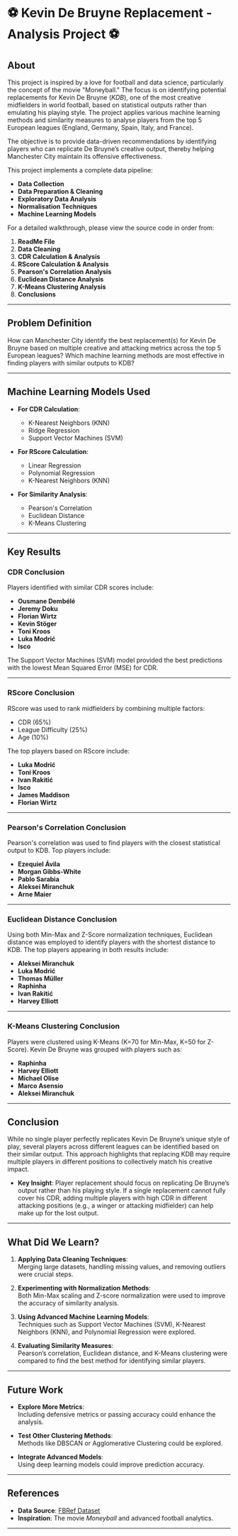 # ⚽ Kevin De Bruyne Replacement - Analysis Project ⚽

## About
This project is inspired by a love for football and data science, particularly the concept of the movie "Moneyball." The focus is on identifying potential replacements for Kevin De Bruyne (*KDB*), one of the most creative midfielders in world football, based on statistical outputs rather than emulating his playing style. The project applies various machine learning methods and similarity measures to analyse players from the top 5 European leagues (England, Germany, Spain, Italy, and France).

The objective is to provide data-driven recommendations by identifying players who can replicate De Bruyne’s creative output, thereby helping Manchester City maintain its offensive effectiveness.

This project implements a complete data pipeline:  
- **Data Collection**  
- **Data Preparation & Cleaning**  
- **Exploratory Data Analysis**  
- **Normalisation Techniques**  
- **Machine Learning Models**  

For a detailed walkthrough, please view the source code in order from:  
1. **ReadMe File**  
2. **Data Cleaning**  
3. **CDR Calculation & Analysis**  
4. **RScore Calculation & Analysis**  
5. **Pearson's Correlation Analysis**  
6. **Euclidean Distance Analysis**  
7. **K-Means Clustering Analysis**  
8. **Conclusions**

---

## **Problem Definition**

How can Manchester City identify the best replacement(s) for Kevin De Bruyne based on multiple creative and attacking metrics across the top 5 European leagues? Which machine learning methods are most effective in finding players with similar outputs to KDB?

---

## **Machine Learning Models Used**

- **For CDR Calculation**:  
  - K-Nearest Neighbors (KNN)  
  - Ridge Regression  
  - Support Vector Machines (SVM)

- **For RScore Calculation**:  
  - Linear Regression  
  - Polynomial Regression  
  - K-Nearest Neighbors (KNN)

- **For Similarity Analysis**:  
  - Pearson's Correlation  
  - Euclidean Distance  
  - K-Means Clustering

---

## **Key Results**

### **CDR Conclusion**  
Players identified with similar CDR scores include:  
- **Ousmane Dembélé**  
- **Jeremy Doku**  
- **Florian Wirtz**  
- **Kevin Stöger**  
- **Toni Kroos**  
- **Luka Modrić**  
- **Isco**

The Support Vector Machines (SVM) model provided the best predictions with the lowest Mean Squared Error (MSE) for CDR.

---

### **RScore Conclusion**  
RScore was used to rank midfielders by combining multiple factors:  
- CDR (65%)  
- League Difficulty (25%)  
- Age (10%)

The top players based on RScore include:  
- **Luka Modrić**  
- **Toni Kroos**  
- **Ivan Rakitić**  
- **Isco**  
- **James Maddison**  
- **Florian Wirtz**

---

### **Pearson's Correlation Conclusion**  
Pearson's correlation was used to find players with the closest statistical output to KDB. Top players include:  
- **Ezequiel Ávila**  
- **Morgan Gibbs-White**  
- **Pablo Sarabia**  
- **Aleksei Miranchuk**  
- **Arne Maier**

---

### **Euclidean Distance Conclusion**  
Using both Min-Max and Z-Score normalization techniques, Euclidean distance was employed to identify players with the shortest distance to KDB. The top players appearing in both results include:  
- **Aleksei Miranchuk**  
- **Luka Modrić**  
- **Thomas Müller**  
- **Raphinha**  
- **Ivan Rakitić**  
- **Harvey Elliott**

---

### **K-Means Clustering Conclusion**  
Players were clustered using K-Means (K=70 for Min-Max, K=50 for Z-Score). Kevin De Bruyne was grouped with players such as:  
- **Raphinha**  
- **Harvey Elliott**  
- **Michael Olise**  
- **Marco Asensio**  
- **Aleksei Miranchuk**

---

## **Conclusion**

While no single player perfectly replicates Kevin De Bruyne’s unique style of play, several players across different leagues can be identified based on their similar output. This approach highlights that replacing KDB may require multiple players in different positions to collectively match his creative impact.

- **Key Insight**: Player replacement should focus on replicating De Bruyne’s output rather than his playing style. If a single replacement cannot fully cover his CDR, adding multiple players with high CDR in different attacking positions (e.g., a winger or attacking midfielder) can help make up for the lost output.

---

## **What Did We Learn?**

1. **Applying Data Cleaning Techniques**:  
   Merging large datasets, handling missing values, and removing outliers were crucial steps.
   
2. **Experimenting with Normalization Methods**:  
   Both Min-Max scaling and Z-score normalization were used to improve the accuracy of similarity analysis.
   
3. **Using Advanced Machine Learning Models**:  
   Techniques such as Support Vector Machines (SVM), K-Nearest Neighbors (KNN), and Polynomial Regression were explored.

4. **Evaluating Similarity Measures**:  
   Pearson’s correlation, Euclidean distance, and K-Means clustering were compared to find the best method for identifying similar players.

---

## **Future Work**

- **Explore More Metrics**:  
  Including defensive metrics or passing accuracy could enhance the analysis.
  
- **Test Other Clustering Methods**:  
  Methods like DBSCAN or Agglomerative Clustering could be explored.
  
- **Integrate Advanced Models**:  
  Using deep learning models could improve prediction accuracy.

---

## **References**

- **Data Source**: [FBRef Dataset](https://fbref.com/en/)  
- **Inspiration**: The movie *Moneyball* and advanced football analytics.

---
